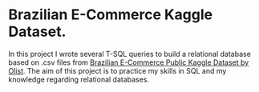 # Brazilian E-Commerce Kaggle Dataset.

In this project I wrote several T-SQL queries to build a relational database based on .csv files from [Brazilian E-Commerce Public Kaggle Dataset by Olist](https://www.kaggle.com/olistbr/brazilian-ecommerce). The aim of this project is to practice my skills in SQL and my knowledge regarding relational databases.
